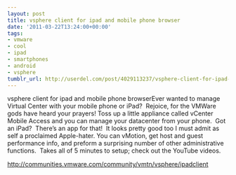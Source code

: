 ```yaml
---
layout: post
title: vsphere client for ipad and mobile phone browser
date: '2011-03-22T13:24:00+00:00'
tags:
- vmware
- cool
- ipad
- smartphones
- android
- vsphere
tumblr_url: http://userdel.com/post/4029113237/vsphere-client-for-ipad-and-mobile-phone-browser
---
```

vsphere client for ipad and mobile phone browserEver wanted to manage Virtual Center with your mobile phone or iPad?  Rejoice, for the VMWare gods have heard your prayers! Toss up a little appliance called vCenter Mobile Access and you can manage your datacenter from your phone.  Got an iPad?  There’s an app for that!  It looks pretty good too I must admit as self a proclaimed Apple-hater.
You can vMotion, get host and guest performance info, and preform a surprising number of other administrative functions.  Takes all of 5 minutes to setup; check out the YouTube videos.

http://communities.vmware.com/community/vmtn/vsphere/ipadclient
